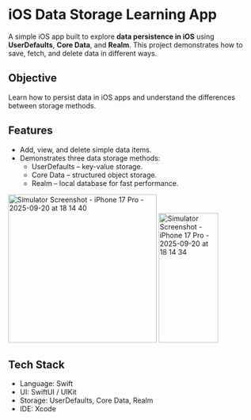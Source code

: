 # iOS Data Storage Learning App

A simple iOS app built to explore **data persistence in iOS** using **UserDefaults**, **Core Data**, and **Realm**. This project demonstrates how to save, fetch, and delete data in different ways.

## Objective
Learn how to persist data in iOS apps and understand the differences between storage methods.

## Features
- Add, view, and delete simple data items.
- Demonstrates three data storage methods:
  - UserDefaults – key-value storage.
  - Core Data – structured object storage.
  - Realm – local database for fast performance.

<img width="300" alt="Simulator Screenshot - iPhone 17 Pro - 2025-09-20 at 18 14 40" src="https://github.com/user-attachments/assets/2444c661-46c7-4a44-b786-f8b3f91b3d46" />

<img width="120" height="262" alt="Simulator Screenshot - iPhone 17 Pro - 2025-09-20 at 18 14 34" src="https://github.com/user-attachments/assets/2bdfd701-ceab-4dda-bd77-a82e6c37722a" />


## Tech Stack
- Language: Swift
- UI: SwiftUI / UIKit
- Storage: UserDefaults, Core Data, Realm
- IDE: Xcode





